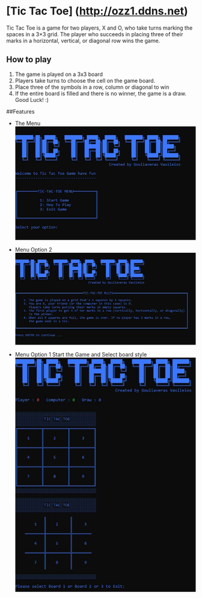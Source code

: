 # [Tic Tac Toe] (http://ozz1.ddns.net)

Tic Tac Toe is a game for two players, X and O, who take turns marking the spaces in a 3×3 grid. The player who succeeds in placing three of their marks in a horizontal, vertical, or diagonal row wins the game.

## How to play

1. The game is played on a 3x3 board
2. Players take turns to choose the cell on the game board.
3. Place three of the symbols in a row, column or diagonal to win
4. If the entire board is filled and there is no winner, the game is a draw. <br>
    Good Luck! :)

##Features

* The Menu 
![Select Option](assets/readme-imgs/menu.jpg)

* Menu Option 2
![Menu Option  2](assets/readme-imgs/rules.jpg)

* Menu Option 1 Start the Game and Select board style
![Menu Option 1 Start the Game and Select board style](/assets/readme-imgs/board-select.jpg)

